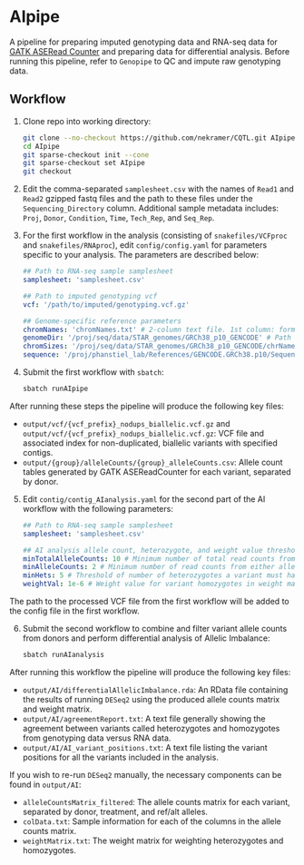 # AIpipe

A pipeline for preparing imputed genotyping data and RNA-seq data for 
[GATK ASERead Counter](https://gatk.broadinstitute.org/hc/en-us/articles/360037428291-ASEReadCounter) and preparing data for 
differential analysis.
Before running this pipeline, refer to `Genopipe` to QC and impute raw
genotyping data.

## Workflow

1. Clone repo into working directory:

    ```bash
    git clone --no-checkout https://github.com/nekramer/CQTL.git AIpipe
    cd AIpipe
    git sparse-checkout init --cone
    git sparse-checkout set AIpipe
    git checkout
    ```
2. Edit the comma-separated `samplesheet.csv` with the names of `Read1` and `Read2` gzipped fastq files and the path to these files
under the `Sequencing_Directory` column. Additional sample metadata includes: `Proj`, `Donor`, `Condition`, `Time`, `Tech_Rep`, and `Seq_Rep`.

3. For the first workflow in the analysis (consisting of `snakefiles/VCFproc` and `snakefiles/RNAproc`), edit `config/config.yaml` for
parameters specific to your analysis. The parameters are described below:

    ```yaml
    ## Path to RNA-seq sample samplesheet
    samplesheet: 'samplesheet.csv'

    ## Path to imputed genotyping vcf
    vcf: '/path/to/imputed/genotyping.vcf.gz'

    ## Genome-specific reference parameters
    chromNames: 'chromNames.txt' # 2-column text file. 1st column: format of chromosome names in vcf file, 2nd column: required format of chromosome names for compatibility with sequencing contigs.
    genomeDir: '/proj/seq/data/STAR_genomes/GRCh38_p10_GENCODE' # Path to folder of STAR genome for alignment.
    chromSizes: '/proj/seq/data/STAR_genomes/GRCh38_p10_GENCODE/chrNameLength.txt' # Path to file of chromosome names and lengths.
    sequence: '/proj/phanstiel_lab/References/GENCODE.GRCh38.p10/Sequence/GRCh38.p10.genome.fa.gz' # Path to reference sequence gzipped fasta file. The associated sequence dictionary must be in the same directory as this file.
    ```

4. Submit the first workflow with `sbatch`:
    
    ```bash
    sbatch runAIpipe
    ```

After running these steps the pipeline will produce the following key files:
- `output/vcf/{vcf_prefix}_nodups_biallelic.vcf.gz` and `output/vcf/{vcf_prefix}_nodups_biallelic.vcf.gz`: VCF file and associated index for non-duplicated, biallelic variants with specified contigs.
- `output/{group}/alleleCounts/{group}_alleleCounts.csv`: Allele count tables generated by GATK ASEReadCounter for each variant, separated by donor.

5. Edit `contig/contig_AIanalysis.yaml` for the second part of the AI workflow with the following parameters:

    ```yaml
    ## Path to RNA-seq sample samplesheet 
    samplesheet: 'samplesheet.csv'

    ## AI analysis allele count, heterozygote, and weight value thresholds
    minTotalAlleleCounts: 10 # Minimum number of total read counts from both alleles of a variant to consider a donor as a heterozygote from RNA.
    minAlleleCounts: 2 # Minimum number of read counts from either allele of a variant to consider a donor as a heterozygote from RNA.
    minHets: 5 # Threshold of number of heterozygotes a variant must have to remain in the analysis.
    weightVal: 1e-6 # Weight value for variant homozygotes in weight matrix for differential analysis.
    ```
The path to the processed VCF file from the first workflow will be added to the config file in the first workflow.    
    
6. Submit the second workflow to combine and filter variant allele counts from donors and perform differential analysis of Allelic Imbalance:

    ```bash
    sbatch runAIanalysis
    ```
After running this workflow the pipeline will produce the following key files:

- `output/AI/differentialAllelicImbalance.rda`: An RData file containing the results of running `DESeq2` using the produced allele counts matrix and weight matrix.
- `output/AI/agreementReport.txt`: A text file generally showing the agreement between variants called heterozygotes and homozygotes from genotyping data versus RNA data.
- `output/AI/AI_variant_positions.txt`: A text file listing the variant positions for all the variants included in the analysis.

If you wish to re-run `DESeq2` manually, the necessary components can be found in `output/AI`:
- `alleleCountsMatrix_filtered`: The allele counts matrix for each variant, separated by donor, treatment, and ref/alt alleles.
- `colData.txt`: Sample information for each of the columns in the allele counts matrix.
- `weightMatrix.txt`: The weight matrix for weighting heterozygotes and homozygotes.